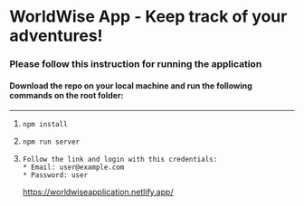 # WorldWise App - Keep track of your adventures!

### Please follow this instruction for running the application

#### Download the repo on your local machine and run the following commands on the root folder:

---

1. ```
   npm install
   ```

2. ```
   npm run server
   ```

3. ```
   Follow the link and login with this credentials:
   * Email: user@example.com
   * Password: user
   ```
   https://worldwiseapplication.netlify.app/
